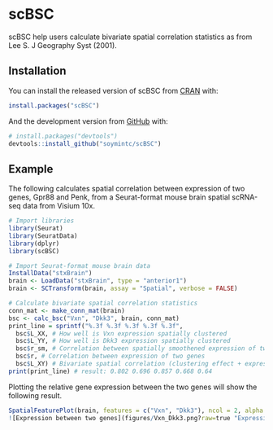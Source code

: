 
<!-- README.md is generated from README.Rmd. Please edit that file -->

# scBSC

<!-- badges: start -->
<!-- badges: end -->

scBSC help users calculate bivariate spatial correlation statistics as
from Lee S. J Geography Syst (2001).

## Installation

You can install the released version of scBSC from
[CRAN](https://CRAN.R-project.org) with:

``` r
install.packages("scBSC")
```

And the development version from [GitHub](https://github.com/) with:

``` r
# install.packages("devtools")
devtools::install_github("soymintc/scBSC")
```

## Example

The following calculates spatial correlation between expression of two
genes, Gpr88 and Penk, from a Seurat-format mouse brain spatial
scRNA-seq data from Visium 10x.

``` r
# Import libraries
library(Seurat)
library(SeuratData)
library(dplyr)
library(scBSC)

# Import Seurat-format mouse brain data
InstallData("stxBrain")
brain <- LoadData("stxBrain", type = "anterior1")
brain <- SCTransform(brain, assay = "Spatial", verbose = FALSE)

# Calculate bivariate spatial correlation statistics
conn_mat <- make_conn_mat(brain)
bsc <- calc_bsc("Vxn", "Dkk3", brain, conn_mat)
print_line = sprintf("%.3f %.3f %.3f %.3f %.3f",
  bsc$L_XX, # How well is Vxn expression spatially clustered
  bsc$L_YY, # How well is Dkk3 expression spatially clustered
  bsc$r_sm, # Correlation between spatially smoothened expression of two genes
  bsc$r, # Correlation between expression of two genes
  bsc$L_XY) # Bivariate spatial correlation (clustering effect + expression correlation)
print(print_line) # result: 0.802 0.696 0.857 0.668 0.64
```

Plotting the relative gene expression between the two genes will show
the following result.

``` r
SpatialFeaturePlot(brain, features = c("Vxn", "Dkk3"), ncol = 2, alpha = c(0.1, 1), max.cutoff = 5)
![Expression between two genes](figures/Vxn_Dkk3.png?raw=true "Expression of Vxn and Dkk3")
```
